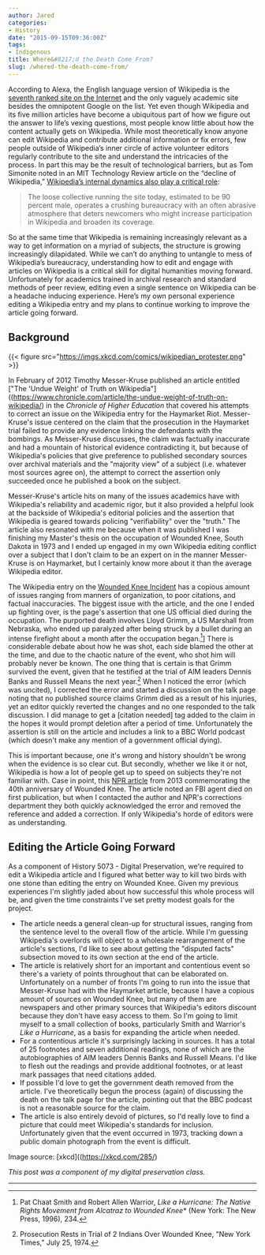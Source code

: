```yaml
---
author: Jared
categories:
- History
date: "2015-09-15T09:36:00Z"
tags:
- Indigenous
title: Where&#8217;d the Death Come From?
slug: /whered-the-death-come-from/
---
```


According to Alexa, the English language version of Wikipedia is the [seventh ranked site on the Internet](http://www.alexa.com/siteinfo/wikipedia.org) and the only vaguely academic site besides the omnipotent Google on the list. Yet even though Wikipedia and its five million articles have become a ubiquitous part of how we figure out the answer to life’s vexing questions, most people know little about how the content actually gets on Wikipedia. While most theoretically know anyone can edit Wikipedia and contribute additional information or fix errors, few people outside of Wikipedia’s inner circle of active volunteer editors regularly contribute to the site and understand the intricacies of the process. In part this may be the result of technological barriers, but as Tom Simonite noted in an MIT Technology Review article on the “decline of Wikipedia,” [Wikipedia’s internal dynamics also play a critical role](https://www.technologyreview.com/2013/10/22/175674/the-decline-of-wikipedia/):

> The loose collective running the site today, estimated to be 90 percent male, operates a crushing bureaucracy with an often abrasive atmosphere that deters newcomers who might increase participation in Wikipedia and broaden its coverage.

So at the same time that Wikipedia is remaining increasingly relevant as a way to get information on a myriad of subjects, the structure is growing increasingly dilapidated. While we can’t do anything to untangle to mess of Wikipedia’s bureaucracy, understanding how to edit and engage with articles on Wikipedia is a critical skill for digital humanities moving forward. Unfortunately for academics trained in archival research and standard methods of peer review, editing even a single sentence on Wikipedia can be a headache inducing experience. Here’s my own personal experience editing a Wikipedia entry and my plans to continue working to improve the article going forward.

## Background

{{< figure src="https://imgs.xkcd.com/comics/wikipedian_protester.png" >}}

In February of 2012 Timothy Messer-Kruse published an article entitled ["The 'Undue Weight' of Truth on Wikipedia"]((https://www.chronicle.com/article/the-undue-weight-of-truth-on-wikipedia/) in the *Chronicle of Higher Education* that covered his attempts to correct an issue on the Wikipedia entry for the Haymarket Riot. Messer-Kruse's issue centered on the claim that the prosecution in the Haymarket trial failed to provide any evidence linking the defendants with the bombings. As Messer-Kruse discusses, the claim was factually inaccurate and had a mountain of historical evidence contradicting it, but because of Wikipedia's policies that give preference to published secondary sources over archival materials and the "majority view" of a subject (i.e. whatever most sources agree on), the attempt to correct the assertion only succeeded once he published a book on the subject.

Messer-Kruse's article hits on many of the issues academics have with Wikipedia's reliability and academic rigor, but it also provided a helpful look at the backside of Wikipedia's editorial policies and the assertion that Wikipedia is geared towards policing "verifiability" over the "truth." The article also resonated with me because when it was published I was finishing my Master's thesis on the occupation of Wounded Knee, South Dakota in 1973 and I ended up engaged in my own Wikipedia editing conflict over a subject that I don't claim to be an expert on in the manner Messer-Kruse is on Haymarket, but I certainly know more about it than the average Wikipedia editor.

The Wikipedia entry on the [Wounded Knee Incident](https://en.wikipedia.org/wiki/Wounded_Knee_incident) has a copious amount of issues ranging from manners of organization, to poor citations, and factual inaccuracies. The biggest issue with the article, and the one I ended up fighting over, is the page's assertion that one US official died during the occupation. The purported death involves Lloyd Grimm, a US Marshall from Nebraska, who ended up paralyzed after being struck by a bullet during an intense firefight about a month after the occupation began.[^1]] There is considerable debate about how he was shot, each side blamed the other at the time, and due to the chaotic nature of the event, who shot him will probably never be known. The one thing that is certain is that Grimm survived the event, given that he testified at the trial of AIM leaders Dennis Banks and Russell Means the next year.[^2] When I noticed the error (which was uncited), I corrected the error and started a discussion on the talk page noting that no published source claims Grimm died as a result of his injuries, yet an editor quickly reverted the changes and no one responded to the talk discussion. I did manage to get a [citation needed] tag added to the claim in the hopes it would prompt deletion after a period of time. Unfortunately the assertion is still on the article and includes a link to a BBC World podcast (which doesn't make any mention of a government official dying).

This is important because, one it's wrong and history shouldn't be wrong when the evidence is so clear cut. But secondly, whether we like it or not, Wikipedia is how a lot of people get up to speed on subjects they're not familiar with. Case in point, this [NPR article](http://www.npr.org/sections/pictureshow/2013/02/27/173048452/revisiting-wounded-knee-40-years-later) from 2013 commemorating the 40th anniversary of Wounded Knee. The article noted an FBI agent died on first publication, but when I contacted the author and NPR's corrections department they both quickly acknowledged the error and removed the reference and added a correction. If only Wikipedia's horde of editors were as understanding.

## Editing the Article Going Forward

As a component of History 5073 - Digital Preservation, we're required to edit a Wikipedia article and I figured what better way to kill two birds with one stone than editing the entry on Wounded Knee. Given my previous experiences I'm slightly jaded about how successful this whole process will be, and given the time constraints I've set pretty modest goals for the project.

- The article needs a general clean-up for structural issues, ranging from the sentence level to the overall flow of the article. While I'm guessing Wikipedia's overlords will object to a wholesale rearrangement of the article's sections, I'd like to see about getting the "disputed facts" subsection moved to its own section at the end of the article.
- The article is relatively short for an important and contentious event so there's a variety of points throughout that can be elaborated on. Unfortunately on a number of fronts I'm going to run into the issue that Messer-Kruse had with the Haymarket article, because I have a copious amount of sources on Wounded Knee, but many of them are newspapers and other primary sources that Wikipedia's editors discount because they don't have easy access to them. So I'm going to limit myself to a small collection of books, particularly Smith and Warrior's *Like a Hurricane*, as a basis for expanding the article when needed.
- For a contentious article it's surprisingly lacking in sources. It has a total of 25 footnotes and seven additional readings, none of which are the autobiographies of AIM leaders Dennis Banks and Russell Means. I'd like to flesh out the readings and provide additional footnotes, or at least mark passages that need citations added.
- If possible I'd love to get the government death removed from the article. I've theoretically begun the process (again) of discussing the death on the talk page for the article, pointing out that the BBC podcast is not a reasonable source for the claim.
- The article is also entirely devoid of pictures, so I'd really love to find a picture that could meet Wikipedia's standards for inclusion. Unfortunately given that the event occurred in 1973, tracking down a public domain photograph from the event is difficult.


Image source: [xkcd]((https://xkcd.com/285/)

*This post was a component of my digital preservation class.*

--- 
[^1]: Pat Chaat Smith and Robert Allen Warrior, *Like a Hurricane: The Native Rights Movement from Alcatraz to Wounded Knee** (New York: The New Press, 1996), 234.
[^2]: Prosecution Rests in Trial of 2 Indians Over Wounded Knee, "New York Times," July 25, 1974.